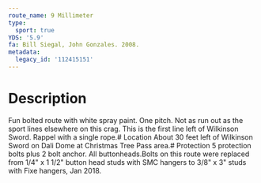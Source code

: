 ```yaml
---
route_name: 9 Millimeter
type:
  sport: true
YDS: '5.9'
fa: Bill Siegal, John Gonzales. 2008.
metadata:
  legacy_id: '112415151'
---
```

# Description
Fun bolted route with white spray paint. One pitch. Not as run out as the sport lines elsewhere on this crag. This is the first line left of Wilkinson Sword. Rappel with a single rope.# Location
About 30 feet left of Wilkinson Sword on Dali Dome at Christmas Tree Pass area.# Protection
5 protection bolts plus 2 bolt anchor. All buttonheads.Bolts on this route were replaced from 1/4" x 1 1/2" button head studs with SMC hangers to 3/8" x 3" studs with Fixe hangers, Jan 2018.